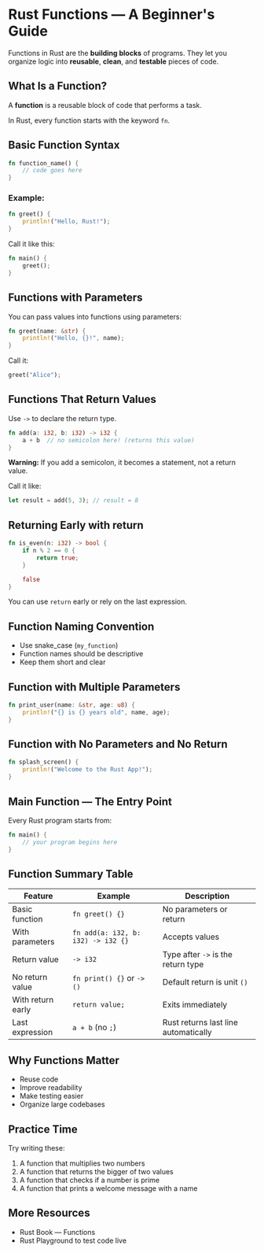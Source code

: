 # Rust Functions — A Beginner's Guide

Functions in Rust are the **building blocks** of programs. They let you organize logic into **reusable**, **clean**, and **testable** pieces of code.

## What Is a Function?

A **function** is a reusable block of code that performs a task.

In Rust, every function starts with the keyword `fn`.

## Basic Function Syntax

```rust
fn function_name() {
    // code goes here
}
```

### Example:

```rust
fn greet() {
    println!("Hello, Rust!");
}
```

Call it like this:

```rust
fn main() {
    greet();
}
```

## Functions with Parameters

You can pass values into functions using parameters:

```rust
fn greet(name: &str) {
    println!("Hello, {}!", name);
}
```

Call it:

```rust
greet("Alice");
```

## Functions That Return Values

Use `->` to declare the return type.

```rust
fn add(a: i32, b: i32) -> i32 {
    a + b  // no semicolon here! (returns this value)
}
```

**Warning:** If you add a semicolon, it becomes a statement, not a return value.

Call it like:

```rust
let result = add(5, 3); // result = 8
```

## Returning Early with return

```rust
fn is_even(n: i32) -> bool {
    if n % 2 == 0 {
        return true;
    }

    false
}
```

You can use `return` early or rely on the last expression.

## Function Naming Convention

- Use snake_case (`my_function`)
- Function names should be descriptive
- Keep them short and clear

## Function with Multiple Parameters

```rust
fn print_user(name: &str, age: u8) {
    println!("{} is {} years old", name, age);
}
```

## Function with No Parameters and No Return

```rust
fn splash_screen() {
    println!("Welcome to the Rust App!");
}
```

## Main Function — The Entry Point

Every Rust program starts from:

```rust
fn main() {
    // your program begins here
}
```

## Function Summary Table

| Feature | Example | Description |
|---------|---------|-------------|
| Basic function | `fn greet() {}` | No parameters or return |
| With parameters | `fn add(a: i32, b: i32) -> i32 {}` | Accepts values |
| Return value | `-> i32` | Type after `->` is the return type |
| No return value | `fn print() {}` or `-> ()` | Default return is unit `()` |
| With return early | `return value;` | Exits immediately |
| Last expression | `a + b` (no `;`) | Rust returns last line automatically |

## Why Functions Matter

- Reuse code
- Improve readability
- Make testing easier
- Organize large codebases

## Practice Time

Try writing these:

1. A function that multiplies two numbers
2. A function that returns the bigger of two values
3. A function that checks if a number is prime
4. A function that prints a welcome message with a name

## More Resources

- Rust Book — Functions
- Rust Playground to test code live